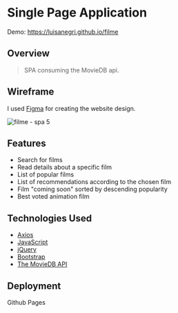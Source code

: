 # Single Page Application 
Demo:  https://luisanegri.github.io/filme

## Overview

>SPA consuming the MovieDB api.

## Wireframe

I used [Figma](https://www.figma.com/) for creating the website design.

![filme - spa 5](https://user-images.githubusercontent.com/36419121/48081510-1ec9bd00-e1e8-11e8-86eb-ca8154a7e4db.png)


## Features

* Search for films
* Read details about a specific film
* List of popular films
* List of recommendations according to the chosen film
* Film "coming soon" sorted by descending popularity
* Best voted animation film

## Technologies Used

* [Axios](https://github.com/axios/axios)
* [JavaScript](https://www.javascript.com/)
* [jQuery](https://jquery.com/)
* [Bootstrap](https://getbootstrap.com/docs/3.3/)
* [The MovieDB API](https://www.themoviedb.org/documentation/api)

## Deployment

Github Pages




